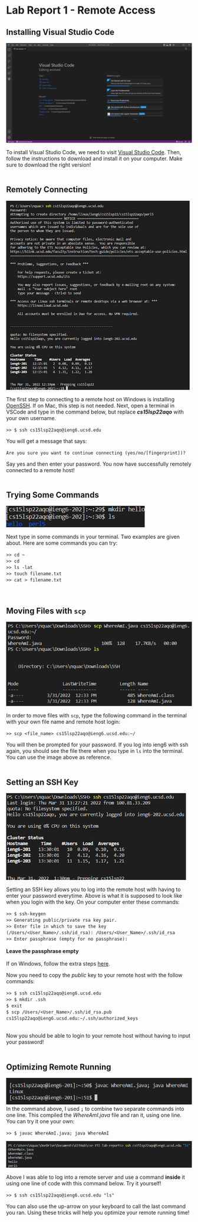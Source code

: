<a>

# Lab Report 1 - Remote Access

## Installing Visual Studio Code

![vscode](./assets/vscode.png) <br>

To install Visual Studio Code, we need to visit [Visual Studio Code](https://code.visualstudio.com/). Then, follow the instructions to download and install it on your computer. Make sure to download the right version!
<br>
<br>

## Remotely Connecting

![ssh terminal](./assets/ssh_terminal.png) <br>

The first step to connecting to a remote host on Windows is installing [OpenSSH](https://docs.microsoft.com/en-us/windows-server/administration/openssh/openssh_install_firstuse). If on Mac, this step is not needed. Next, open a terminal in VSCode and type in the command below, but replace ***cs15lsp22aqo*** with your own username.

`>> $ ssh cs15lsp22aqo@ieng6.ucsd.edu`

You will get a message that says:

`Are you sure you want to continue connecting (yes/no/[fingerprint])?`

Say yes and then enter your password. You now have successfully remotely connected to a remote host!
<br>
<br>

## Trying Some Commands

![trying commands](./assets/trying_commands.png) <br>

Next type in some commands in your terminal. Two examples are given about. Here are some commands you can try:

`>> cd ~` <br>
`>> cd` <br>
`>> ls -lat` <br>
`>> touch filename.txt` <br>
`>> cat > filename.txt` <br>
<br>
<br>

## Moving Files with `scp`

![moving files with ssh](./assets/moving_files_ssh.png) <br>

In order to move files with `scp`, type the following command in the terminal with your own file name and remote host login:

`>> scp <file_name> cs15lsp22aqo@ieng6.ucsd.edu:~/`

You will then be prompted for your password. If you log into ieng6 with ssh again, you should see the file there when you type in `ls` into the terminal. You can use the image above as reference.
<br>
<br>

## Setting an SSH Key

![ssh key](./assets/ssh_key.png) <br>

Setting an SSH key allows you to log into the remote host with having to enter your password everytime. Above is what it is supposed to look like when you login with the key. On your computer enter these commands:

`>> $ ssh-keygen` <br>
`>> Generating public/private rsa key pair.` <br>
`>> Enter file in which to save the key (/Users/<User_Name>/.ssh/id_rsa): /Users/<User_Name>/.ssh/id_rsa` <br>
`>> Enter passphrase (empty for no passphrase):` <br>
<br>
**Leave the passphrase empty** <br>
<br>
If on Windows, follow the extra steps [here](https://docs.microsoft.com/en-us/windows-server/administration/openssh/openssh_keymanagement#user-key-generation).

Now you need to copy the *public* key to your remote host with the follow commands:
<br>

`>> $ ssh cs15lsp22aqo@ieng6.ucsd.edu` <br>
`>> $ mkdir .ssh` <br>
`$ exit` <br>
`$ scp /Users/<User_Name>/.ssh/id_rsa.pub cs15lsp22aqo@ieng6.ucsd.edu:~/.ssh/authorized_keys` <br>
<br>

Now you should be able to login to your remote host without having to input your password!
<br>
<br>

## Optimizing Remote Running

![javac java](./assets/javac_java.png) <br>
In the command above, I used **`;`** to combine two separate commands into one line. This compiled the *WhereAmI.java* file and ran it, using one line. You can try it one your own:

`>> $ javac WhereAmI.java; java WhereAmI`

![one line command](./assets/one_command_login.png) <br>

Above I was able to log into a remote server and use a command **inside** it using one line of code with this command below. Try it yourself!

`>> $ ssh cs15lsp22aqo@ieng6.ucsd.edu "ls"`

You can also use the up-arrow on your keyboard to call the last command you ran. Using these tricks will help you optimize your remote running time!